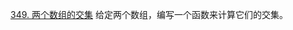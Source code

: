 [349. 两个数组的交集](https://leetcode-cn.com/problems/intersection-of-two-arrays/)
给定两个数组，编写一个函数来计算它们的交集。
